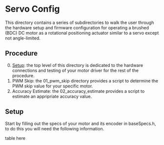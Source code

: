 # Servo Config

This directory contains a series of subdirectories to walk the user through the hardware setup and firmware configuration for operating a brushed (BDC) DC motor as a rotational positioning actuator similar to a servo except not angle-limited.

## Procedure

0. [Setup](#setup): the top level of this directory is dedicated to the hardware connections and testing of your motor driver for the rest of the procedure.
1. PWM Skip: the 01_pwm_skip directory provides a script to determine the PWM skip value for your specific motor.
2. Accuracy Estimate: the 02_accuracy_estimate provides a script to estimate an appripriate accuracy value.

## Setup

Start by filling out the specs of your motor and its encoder in baseSpecs.h, to do this you will need the following information.

table here
